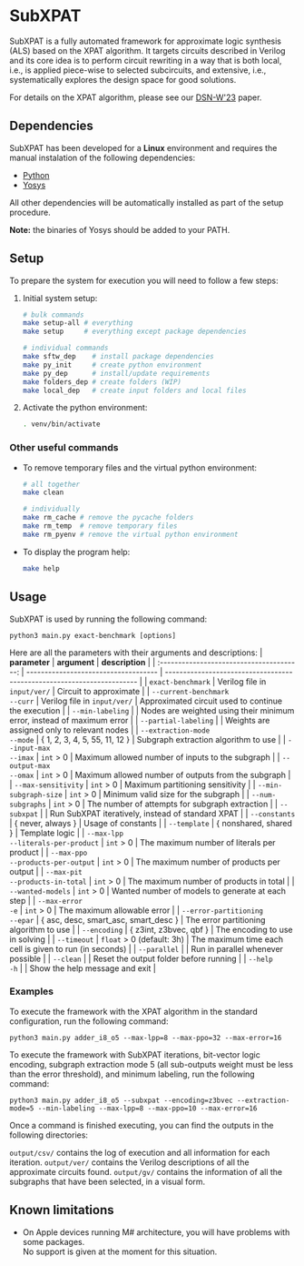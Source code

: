 # SubXPAT

SubXPAT is a fully automated framework for approximate logic synthesis (ALS) based on the XPAT algorithm. It targets circuits described in Verilog and its core idea is to perform circuit rewriting in a way that is both local, i.e., is applied piece-wise to selected subcircuits, and extensive, i.e., systematically explores the design space for good solutions.

For details on the XPAT algorithm, please see our [DSN-W'23] paper.

## Dependencies

SubXPAT has been developed for a **Linux** environment and requires the manual instalation of the following dependencies:

- [Python]
- [Yosys]

All other dependencies will be automatically installed as part of the setup procedure.

**Note:** the binaries of Yosys should be added to your PATH.

## Setup

To prepare the system for execution you will need to follow a few steps:

1. Initial system setup:
    ```bash
    # bulk commands
    make setup-all # everything
    make setup     # everything except package dependencies

    # individual commands
    make sftw_dep    # install package dependencies
    make py_init     # create python environment
    make py_dep      # install/update requirements
    make folders_dep # create folders (WIP)
    make local_dep   # create input folders and local files
    ```

2. Activate the python environment:
    ```bash
    . venv/bin/activate
    ```

### Other useful commands

- To remove temporary files and the virtual python environment:
    ```bash
    # all together
    make clean

    # individually
    make rm_cache # remove the pycache folders
    make rm_temp  # remove temporary files
    make rm_pyenv # remove the virtual python environment
    ```

- To display the program help:
    ```bash
    make help
    ```

## Usage

SubXPAT is used by running the following command:
```
python3 main.py exact-benchmark [options]
```

Here are all the parameters with their arguments and descriptions:
| **parameter**                             | **argument**                         | **description**                                                        |
| :---------------------------------------: | ------------------------------------ | ---------------------------------------------------------------------- |
| `exact-benchmark`                         | Verilog file in `input/ver/`         | Circuit to approximate                                                 |
| `--current-benchmark` <br> `--curr`       | Verilog file in `input/ver/`         | Approximated circuit used to continue the execution                    |
| `--min-labeling`                          |                                      | Nodes are weighted using their minimum error, instead of maximum error |
| `--partial-labeling`                      |                                      | Weights are assigned only to relevant nodes                            |
| `--extraction-mode` <br> `--mode`         | { 1, 2, 3, 4, 5, 55, 11, 12 }        | Subgraph extraction algorithm to use                                   |
| `--input-max` <br> `--imax`               | `int` > 0                            | Maximum allowed number of inputs to the subgraph                       |
| `--output-max` <br> `--omax`              | `int` > 0                            | Maximum allowed number of outputs from the subgraph                    |
| `--max-sensitivity`                       | `int` > 0                            | Maximum partitioning sensitivity                                       |
| `--min-subgraph-size`                     | `int` > 0                            | Minimum valid size for the subgraph                                    |
| `--num-subgraphs`                         | `int` > 0                            | The number of attempts for subgraph extraction                         |
| `--subxpat`                               |                                      | Run SubXPAT iteratively, instead of standard XPAT                      |
| `--constants`                             | { never, always }                    | Usage of constants                                                     |
| `--template`                              | { nonshared, shared }                | Template logic                                                         |
| `--max-lpp` <br> `--literals-per-product` | `int` > 0                            | The maximum number of literals per product                             |
| `--max-ppo` <br> `--products-per-output`  | `int` > 0                            | The maximum number of products per output                              |
| `--max-pit` <br> `--products-in-total`    | `int` > 0                            | The maximum number of products in total                                |
| `--wanted-models`                         | `int` > 0                            | Wanted number of models to generate at each step                       |
| `--max-error` <br> `-e`                   | `int` > 0                            | The maximum allowable error                                            |
| `--error-partitioning` <br> `--epar`      | { asc, desc, smart_asc, smart_desc } | The error partitioning algorithm to use                                |
| `--encoding`                              | { z3int, z3bvec, qbf }               | The encoding to use in solving                                         |
| `--timeout`                               | `float` > 0 (default: 3h)            | The maximum time each cell is given to run (in seconds)                |
| `--parallel`                              |                                      | Run in parallel whenever possible                                      |
| `--clean`                                 |                                      | Reset the output folder before running                                 |
| `--help` <br> `-h`                        |                                      | Show the help message and exit                                         |

### Examples

To execute the framework with the XPAT algorithm in the standard configuration, run the following command:
```
python3 main.py adder_i8_o5 --max-lpp=8 --max-ppo=32 --max-error=16
```

To execute the framework with SubXPAT iterations, bit-vector logic encoding, subgraph extraction mode 5 (all sub-outputs weight must be less than the error threshold), and minimum labeling, run the following command:
```
python3 main.py adder_i8_o5 --subxpat --encoding=z3bvec --extraction-mode=5 --min-labeling --max-lpp=8 --max-ppo=10 --max-error=16
```

Once a command is finished executing, you can find the outputs in the following directories:

`output/csv/` contains the log of execution and all information for each iteration.
`output/ver/` contains the Verilog descriptions of all the approximate circuits found.
`output/gv/` contains the information of all the subgraphs that have been selected, in a visual form.

## Known limitations

- On Apple devices running M# architecture, you will have problems with some packages. \
  No support is given at the moment for this situation.

[DSN-W'23]: https://doi.org/10.1109/DSN-W58399.2023.00049
[Python]: https://www.python.org/downloads
[Yosys]: https://github.com/YosysHQ/yosys
